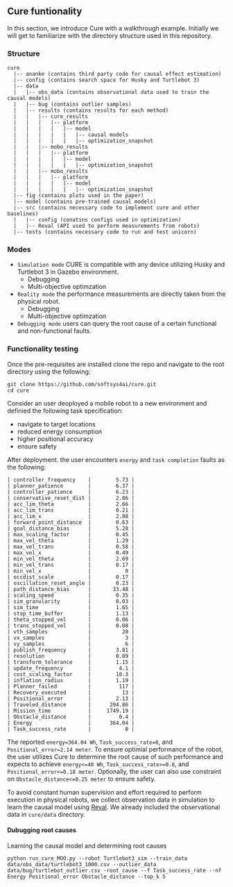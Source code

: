 ## Cure funtionality
In this section, we introduce Cure with a walkthrough example. Initially we will get to familiarize with the directory structure used in this repository.

### Structure
```
cure
  |-- ananke (contains third party code for causal effect estimation)
  |-- config (contains search space for Husky and Turtlebot 3)
  |-- data
  |   |-- obs_data (contains observational data used to train the causal models)
  |   |-- bug (contains outlier samples)
  |   |-- results (contains results for each method)
  |   |   |-- cure_results
  |   |   |   |-- platform  
  |   |   |   |   |-- model
  |   |   |   |   |   |-- causal models
  |   |   |   |   |   |-- optimization_snapshot 
  |   |   |-- mobo_results
  |   |   |   |-- platform  
  |   |   |   |   |-- model
  |   |   |   |   |   |-- optimization_snapshot 
  |   |   |-- mobo_results
  |   |   |   |-- platform  
  |   |   |   |   |-- model
  |   |   |   |   |   |-- optimization_snapshot                      
  |-- fig (contains plots used in the paper)
  |-- model (contains pre-trained causal models)  
  |-- src (contains necessary code to implement cure and other baselines)
  |   |-- config (conatins configs used in optimization)
  |   |-- Reval (API used to perform measurements from robots)
  |-- tests (contains necessary code to run and test unicorn)

```
### Modes
- `Simulation mode` CURE is compatible with any device utilizing Husky and Turtlebot 3 in Gazebo environment.
  - Debugging
  - Multi-objective optimzation
- `Reality mode` the performance measurements are directly taken from the physical robot.
  - Debugging
  - Multi-objective optimzation
- `Debugging mode` users can query the root cause of a certain functional and non-functional faults.

### Functionality testing
Once the pre-requisites are installed clone the repo and navigate to the root directory using the following:
```
git clone https://github.com/softsys4ai/cure.git
cd cure
```
Consider an user deoployed a mobile robot to a new environment and definied the following task specification:
- navigate to target locations
- reduced energy consumption
- higher positional accuracy
- ensure safety 

After deployment. the user encounters `energy` and `task completion` faults as the following:  
```
| controller_frequency    |        5.73 |
| planner_patience        |        6.37 |
| controller_patience     |        6.23 |
| conservative_reset_dist |        2.86 |
| acc_lim_theta           |        2.66 |
| acc_lim_trans           |        0.21 |
| acc_lim_x               |        2.88 |
| forward_point_distance  |        0.63 |
| goal_distance_bias      |        5.28 |
| max_scaling_factor      |        0.45 |
| max_vel_theta           |        1.29 |
| max_vel_trans           |        0.58 |
| max_vel_x               |        0.49 |
| min_vel_theta           |        2.69 |
| min_vel_trans           |        0.17 |
| min_vel_x               |           0 |
| occdist_scale           |        0.17 |
| oscillation_reset_angle |        0.23 |
| path_distance_bias      |       33.48 |
| scaling_speed           |        0.35 |
| sim_granularity         |        0.03 |
| sim_time                |        1.65 |
| stop_time_buffer        |        1.13 |
| theta_stopped_vel       |        0.06 |
| trans_stopped_vel       |        0.08 |
| vth_samples             |          20 |
| vx_samples              |           3 |
| vy_samples              |           6 |
| publish_frequency       |        3.81 |
| resolution              |        0.09 |
| transform_tolerance     |        1.15 |
| update_frequency        |         4.1 |
| cost_scaling_factor     |        10.3 |
| inflation_radius        |        1.19 |
| Planner_failed          |         117 |
| Recovery_executed       |          13 |
| Positional_error        |        2.13 |
| Traveled_distance       |      204.86 |
| Mission_time            |     1749.19 |
| Obstacle_distance       |         0.4 |
| Energy                  |      364.04 |
| Task_success_rate       |           0 |
```
The reported `energy=364.04 Wh`,  `Task_success_rate=0`, and `Positional_error=2.14 meter`. To ensure optimial performance of the robot, the user utilizes Cure to determine the root cause of such performance and expects to achieve `energy<=40 Wh`,  `Task_success_rate>=0.8`, and `Positional_error<=0.18 meter`. Optionally, the user can also use constraint on `Obstacle_distance<=0.25 meter` to ensure safety. 

To avoid constant human supervision and effort required to perform execution in physical robots, we collect observation data in simulation to learn the causal model using [Reval](https://github.com/softsys4ai/cure/blob/main/src/Reval/README.md). We already included the observational data in `cure/data` directory.

#### Dubugging root causes
Learning the causal model and determining root causes
```
python run_cure_MOO.py --robot Turtlebot3_sim --train_data data/obs_data/turtlebot3_1000.csv --outlier_data data/bug/turtlebot_outlier.csv -root_cause --f Task_success_rate --nf Energy Positional_error Obstacle_distance --top_k 5

```

